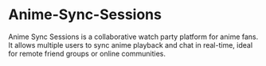 # Anime-Sync-Sessions
Anime Sync Sessions is a collaborative watch party platform for anime fans. It allows multiple users to sync anime playback and chat in real-time, ideal for remote friend groups or online communities.
